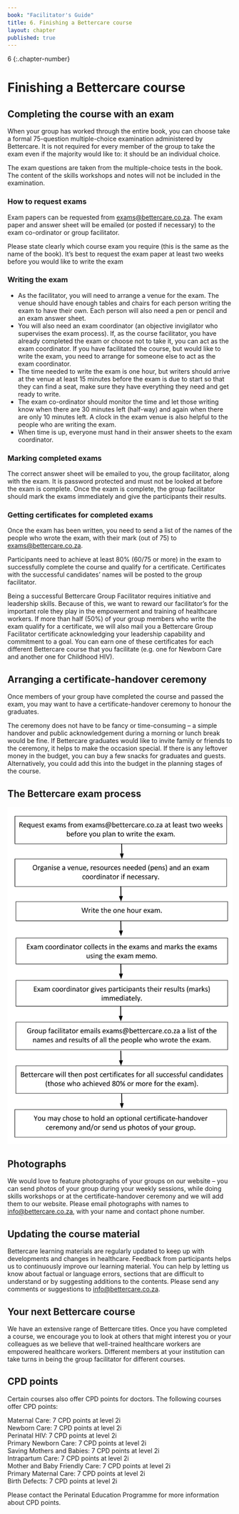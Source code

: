 ```yaml
---
book: "Facilitator's Guide"
title: 6. Finishing a Bettercare course
layout: chapter
published: true
---
```


6
{:.chapter-number}

# Finishing a Bettercare course

## Completing the course with an exam

When your group has worked through the entire book, you can choose take a formal 75-question multiple-choice examination administered by Bettercare. It is not required for every member of the group to take the exam even if the majority would like to: it should be an individual choice.

The exam questions are taken from the multiple-choice tests in the book. The content of the skills workshops and notes will not be included in the examination.

### How to request exams

Exam papers can be requested from exams@bettercare.co.za. The exam paper and answer sheet will be emailed (or posted if necessary) to the exam co-ordinator or group facilitator. 

Please state clearly which course exam you require (this is the same as the name of the book). It’s best to request the exam paper at least two weeks before you would like to write the exam

### Writing the exam

* As the facilitator, you will need to arrange a venue for the exam. The venue should have enough tables and chairs for each person writing the exam to have their own. Each person will also need a pen or pencil and an exam answer sheet.
* You will also need an exam coordinator (an objective invigilator who supervises the exam process). If, as the course facilitator, you have already completed the exam or choose not to take it, you can act as the exam coordinator. If you have facilitated the course, but would like to write the exam, you need to arrange for someone else to act as the exam coordinator. 
* The time needed to write the exam is one hour, but writers should arrive at the venue at least 15 minutes before the exam is due to start so that they can find a seat, make sure they have everything they need and get ready to write.
* The exam co-ordinator should monitor the time and let those writing know when there are 30 minutes left (half-way) and again when there are only 10 minutes left. A clock in the exam venue is also helpful to the people who are writing the exam.
* When time is up, everyone must hand in their answer sheets to the exam coordinator.

### Marking completed exams

The correct answer sheet will be emailed to you, the group facilitator, along with the exam. It is password protected and must not be looked at before the exam is complete. Once the exam is complete, the group facilitator should mark the exams immediately and give the participants their results. 

### Getting certificates for completed exams

Once the exam has been written, you need to send a list of the names of the people who wrote the exam, with their mark (out of 75) to exams@bettercare.co.za. 

Participants need to achieve at least 80% (60/75 or more) in the exam to successfully complete the course and qualify for a certificate. Certificates with the successful candidates’ names will be posted to the group facilitator. 

Being a successful Bettercare Group Facilitator requires initiative and leadership skills. Because of this, we want to reward our facilitator’s for the important role they play in the empowerment and training of healthcare workers. If more than half (50%) of your group members who write the exam qualify for a certificate, we will also mail you a Bettercare Group Facilitator certificate acknowledging your leadership capability and commitment to a goal. You can earn one of these certificates for each different Bettercare course that you facilitate (e.g. one for Newborn Care and another one for Childhood HIV).

## Arranging a certificate-handover ceremony

Once members of your group have completed the course and passed the exam, you may want to have a certificate-handover ceremony to honour the graduates. 

The ceremony does not have to be fancy or time-consuming – a simple handover and public acknowledgement during a morning or lunch break would be fine. If Bettercare graduates would like to invite family or friends to the ceremony, it helps to make the occasion special. If there is any leftover money in the budget, you can buy a few snacks for graduates and guests. Alternatively, you could add this into the budget in the planning stages of the course.

## The Bettercare exam process

![Figure 6-1: Bettercare exam process](images/6-1-exam-certificate-process.svg)

## Photographs

We would love to feature photographs of your groups on our website – you can send photos of your group during your weekly sessions, while doing skills workshops or at the certificate-handover ceremony and we will add them to our website. Please email photographs with names to info@bettercare.co.za, with your name and contact phone number. 

## Updating the course material

Bettercare learning materials are regularly updated to keep up with developments and changes in healthcare. Feedback from participants helps us to continuously improve our learning material. You can help by letting us know about factual or language errors, sections that are difficult to understand or by suggesting additions to the contents. Please send any comments or suggestions to info@bettercare.co.za.

## Your next Bettercare course

We have an extensive range of Bettercare titles. Once you have completed a course, we encourage you to look at others that might interest you or your colleagues as we believe that well-trained healthcare workers are empowered healthcare workers.  Different members at your institution can take turns in being the group facilitator for different courses.

## CPD points

Certain courses also offer CPD points for doctors. The following courses offer CPD points:

Maternal Care: 7 CPD points at level 2i  
Newborn Care: 7 CPD points at level 2i  
Perinatal HIV: 7 CPD points at level 2i  
Primary Newborn Care: 7 CPD points at level 2i  
Saving Mothers and Babies: 7 CPD points at level 2i  
Intrapartum Care: 7 CPD points at level 2i  
Mother and Baby Friendly Care: 7 CPD points at level 2i  
Primary Maternal Care: 7 CPD points at level 2i  
Birth Defects: 7 CPD points at level 2i   

Please contact the Perinatal Education Programme for more information about CPD points.